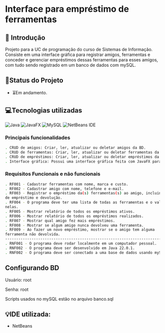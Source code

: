 # Interface para empréstimo de ferramentas

## 📖 Introdução 
Projeto para a UC de programação do curso de Sistemas de Informação. Consiste em uma interface gráfica para registrar amigos, ferramentas e conceder e gerenciar empréstimos
dessas ferramentas para esses amigos, com tudo sendo registrado em um banco de dados com mySQL.

## 🧭Status do Projeto
- ⏳Em andamento.

## 💻Tecnologias utilizadas
![Java](https://img.shields.io/badge/java-%23ED8B00.svg?style=for-the-badge&logo=openjdk&logoColor=white)
![JavaFX](https://img.shields.io/badge/javafx-%23FF0000.svg?style=for-the-badge&logo=javafx&logoColor=white)
![MySQL](https://img.shields.io/badge/mysql-4479A1.svg?style=for-the-badge&logo=mysql&logoColor=white)
![NetBeans IDE](https://img.shields.io/badge/NetBeansIDE-1B6AC6.svg?style=for-the-badge&logo=apache-netbeans-ide&logoColor=white)


  ### Principais funcionalidades
```bash
. CRUD de amigos: Criar, ler, atualizar ou deletar amigos da BD.
. CRUD de ferramentas: Criar, ler, atualizar ou deletar ferramentas da BD.
. CRUD de empréstimos: Criar, ler, atualizar ou deletar empréstimos da BD.
. Interface gráfica: Possui uma interface gráfica feita com JavaFX para ser possível realizar cada uma das funcionalidades.
```

  ### Requisitos Funcionais e não funcionais
```bash
. RF001 - Cadastrar ferramentas com nome, marca e custo.
. RF002 - Cadastrar amigo com nome, telefone e e-mail.
. RF003 - Registrar o empréstimo da(s) ferramentas(s) ao amigo, incluindo a data 
de empréstimo e devolução.
. RF004 - O programa deve ter uma lista de todas as ferramentas e o valor gasto 
nelas.
. RF005 - Mostrar relatório de todos os empréstimos ativos.
. RF006 - Mostrar relatório de todos os empréstimos realizados.
. RF007 - Mostrar qual amigo fez mais empréstimos.
. RF008 - Mostrar se algum amigo nunca devolveu uma ferramenta.
. RF009 - Ao fazer um novo empréstimo, mostrar se o amigo tem alguma
ferramenta não devolvida.
------------------------------------------------------------------------------------
. RNF001 - O programa deve rodar localmente em um computador pessoal.
. RNF002 - O programa deve ser desenvolvido em Java 22.0.1.
. RNF002 - O programa deve ser conectado a uma base de dados usando mySQL 8.4.0.
```

## Configurando BD
Usuário: root

Senha: root

Scripts usados no mySQL estão no arquivo banco.sql

## 💡IDE utilizada:
- NetBeans
